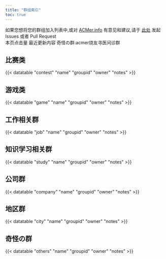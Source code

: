 ```yaml
---
title: "群组索引"
toc: true
---
```


如果您想将您的群组加入列表中,或对 [ACMer.info](https://acmer.info/) 有意见和建议,请于 [此处](https://github.com/acmerindex/acmerindex.github.io) 发起 Issues 或者 Pull Request
<br/>
<span>本页点击量<span id="busuanzi_value_page_pv"></span>
最近更新内容 奇怪の群:acmer烧友寻医问诊群
## 比赛类

{{< datatable "contest" "name" "groupid" "owner" "notes" >}}

## 游戏类
{{< datatable "game" "name" "groupid" "owner" "notes" >}}

## 工作相关群
{{< datatable "job" "name" "groupid" "owner" "notes" >}}

## 知识学习相关群
{{< datatable "study" "name" "groupid" "owner" "notes" >}}

## 公司群
{{< datatable "company" "name" "groupid" "owner" "notes" >}}

## 地区群
{{< datatable "city" "name" "groupid" "owner" "notes" >}}

## 奇怪の群
{{< datatable "others" "name" "groupid" "owner" "notes" >}}
